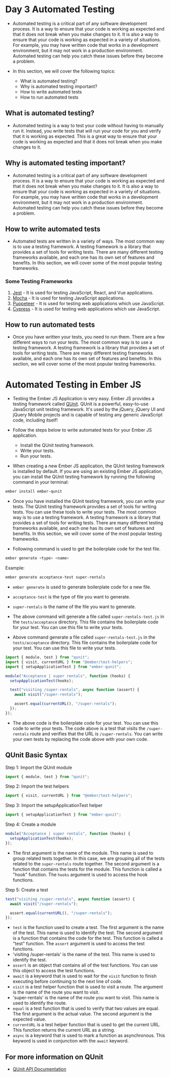 # Day 3 Automated Testing

- Automated testing is a critical part of any software development process. It is a way to ensure that your code is working as expected and that it does not break when you make changes to it. It is also a way to ensure that your code is working as expected in a variety of situations. For example, you may have written code that works in a development environment, but it may not work in a production environment. Automated testing can help you catch these issues before they become a problem.

- In this section, we will cover the following topics:

  - What is automated testing?
  - Why is automated testing important?
  - How to write automated tests
  - How to run automated tests

## What is automated testing?

- Automated testing is a way to test your code without having to manually run it. Instead, you write tests that will run your code for you and verify that it is working as expected. This is a great way to ensure that your code is working as expected and that it does not break when you make changes to it.

## Why is automated testing important?

- Automated testing is a critical part of any software development process. It is a way to ensure that your code is working as expected and that it does not break when you make changes to it. It is also a way to ensure that your code is working as expected in a variety of situations. For example, you may have written code that works in a development environment, but it may not work in a production environment. Automated testing can help you catch these issues before they become a problem.

## How to write automated tests

- Automated tests are written in a variety of ways. The most common way is to use a testing framework. A testing framework is a library that provides a set of tools for writing tests. There are many different testing frameworks available, and each one has its own set of features and benefits. In this section, we will cover some of the most popular testing frameworks.

### Some Testing Frameworks

1. [Jest](https://jestjs.io/) - It is used for testing JavaScript, React, and Vue applications.
2. [Mocha](https://mochajs.org/) - It is used for testing JavaScript applications.
3. [Puppeteer](https://puppeteer.dev/) - It is used for testing web applications which use JavaScript.
4. [Cypress](https://www.cypress.io/) - It is used for testing web applications which use JavaScript.

## How to run automated tests

- Once you have written your tests, you need to run them. There are a few different ways to run your tests. The most common way is to use a testing framework. A testing framework is a library that provides a set of tools for writing tests. There are many different testing frameworks available, and each one has its own set of features and benefits. In this section, we will cover some of the most popular testing frameworks.

# Automated Testing in Ember JS

- Testing the Ember JS Application is very easy. Ember JS provides a testing framework called [QUnit](https://qunitjs.com/). QUnit is a powerful, easy-to-use JavaScript unit testing framework. It's used by the jQuery, jQuery UI and jQuery Mobile projects and is capable of testing any generic JavaScript code, including itself!

- Follow the steps below to write automated tests for your Ember JS application.
  - Install the QUnit testing framework.
  - Write your tests.
  - Run your tests.
- When creating a new Ember JS application, the QUnit testing framework is installed by default. If you are using an existing Ember JS application, you can install the QUnit testing framework by running the following command in your terminal:

```bash
ember install ember-qunit
```

- Once you have installed the QUnit testing framework, you can write your tests. The QUnit testing framework provides a set of tools for writing tests. You can use these tools to write your tests. The most common way is to use a testing framework. A testing framework is a library that provides a set of tools for writing tests. There are many different testing frameworks available, and each one has its own set of features and benefits. In this section, we will cover some of the most popular testing frameworks.

- Following command is used to get the boilerplate code for the test file.

```bash
ember generate <type> <name>
```

Example:

```bash
ember generate acceptance-test super-rentals
```

- `ember generate` is used to generate boilerplate code for a new file.
- `acceptance-test` is the type of file you want to generate.
- `super-rentals` is the name of the file you want to generate.

- The above command will generate a file called `super-rentals-test.js` in the `tests/acceptance` directory. This file contains the boilerplate code for your test. You can use this file to write your tests.

- Above command generate a file called `super-rentals-test.js` in the `tests/acceptance` directory. This file contains the boilerplate code for your test. You can use this file to write your tests.

```js
import { module, test } from "qunit";
import { visit, currentURL } from "@ember/test-helpers";
import { setupApplicationTest } from "ember-qunit";

module("Acceptance | super rentals", function (hooks) {
  setupApplicationTest(hooks);

  test("visiting /super-rentals", async function (assert) {
    await visit("/super-rentals");

    assert.equal(currentURL(), "/super-rentals");
  });
});
```

- The above code is the boilerplate code for your test. You can use this code to write your tests. The code above is a test that visits the `/super-rentals` route and verifies that the URL is `/super-rentals`. You can write your own tests by replacing the code above with your own code.

## QUnit Basic Syntax

Step 1: Import the QUnit module

```js
import { module, test } from "qunit";
```

Step 2: Import the test helpers

```js
import { visit, currentURL } from "@ember/test-helpers";
```

Step 3: Import the setupApplicationTest helper

```js
import { setupApplicationTest } from "ember-qunit";
```

Step 4: Create a module

```js
module("Acceptance | super rentals", function (hooks) {
  setupApplicationTest(hooks);
});
```

- The first argument is the name of the module. This name is used to group related tests together. In this case, we are grouping all of the tests related to the `super-rentals` route together. The second argument is a function that contains the tests for the module. This function is called a "hook" function. The `hooks` argument is used to access the hook functions.

Step 5: Create a test

```js
test("visiting /super-rentals", async function (assert) {
  await visit("/super-rentals");

  assert.equal(currentURL(), "/super-rentals");
});
```

- `test` is the function used to create a test. The first argument is the name of the test. This name is used to identify the test. The second argument is a function that contains the code for the test. This function is called a "test" function. The `assert` argument is used to access the test functions.
- 'visiting /super-rentals' is the name of the test. This name is used to identify the test.
- `assert` is an object that contains all of the test functions. You can use this object to access the test functions.
- `await` is a keyword that is used to wait for the `visit` function to finish executing before continuing to the next line of code.
- `visit` is a test helper function that is used to visit a route. The argument is the name of the route you want to visit.
- 'super-rentals' is the name of the route you want to visit. This name is used to identify the route.
- `equal` is a test function that is used to verify that two values are equal. The first argument is the actual value. The second argument is the expected value.
- `currentURL` is a test helper function that is used to get the current URL. This function returns the current URL as a string.
- `async` is a keyword that is used to mark a function as asynchronous. This keyword is used in conjunction with the `await` keyword.

## For more information on QUnit

- [QUnit API Documentation](https://api.qunitjs.com/)
